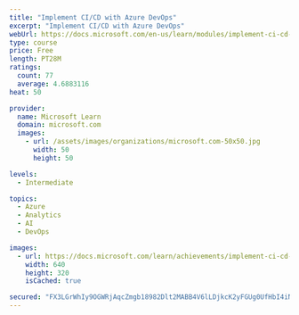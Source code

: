 ```yaml
---
title: "Implement CI/CD with Azure DevOps"
excerpt: "Implement CI/CD with Azure DevOps"
webUrl: https://docs.microsoft.com/en-us/learn/modules/implement-ci-cd-azure-devops/
type: course
price: Free
length: PT28M
ratings:
  count: 77
  average: 4.6883116
heat: 50

provider:
  name: Microsoft Learn
  domain: microsoft.com
  images:
    - url: /assets/images/organizations/microsoft.com-50x50.jpg
      width: 50
      height: 50

levels:
  - Intermediate

topics:
  - Azure
  - Analytics
  - AI
  - DevOps

images:
  - url: https://docs.microsoft.com/learn/achievements/implement-ci-cd-azure-devops-social.png
    width: 640
    height: 320
    isCached: true

secured: "FX3LGrWhIy9OGWRjAqcZmgb18982Dlt2MABB4V6lLDjkcK2yFGUg0UfHbI4iNAmYQoR/BIZFAVmWKamtMIrrkzG8LZ5mlxHqvOZzumc/AD1o4sdwVZ/fZz/fwwj6pWBe5RCC9TfU8gc3QIhlsbWuqfXeN9H8TmajF0VV+NT/y7YPDuq41100KHYiFLZf+8gzrYlzowm/jfLbzUjA5yH2cIP9m5Mkj6bAztlsVdpZ2AMbKYBepqNiWVdGLv+8GcgfHhwRBUWnlgPamh7A1zq9LBkEYr+ANCYNQd6kkPoPAO7lkyzd8Z1YykXl85BvwB4naq/NPf9cfThW58xvowSMMEnuuKyci62bJb7QvXPpvlyEEHd/DCoatpDtBW6qFn5R7gDy/eS1nI7UQWIxRAzXDmtVSlmoS7+gOHz5On7pcuc=;CCWOVsxX2Y5W744Ar66jdA=="
---
```


